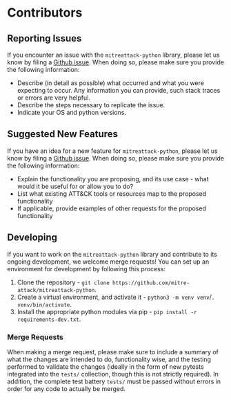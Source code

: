 # Contributors

## Reporting Issues
If you encounter an issue with the `mitreattack-python` library, please let us know by filing a [Github issue](https://github.com/mitre-attack/mitreattack-python/issues). When doing so, please make sure you provide the following information:
* Describe (in detail as possible) what occurred and what you were expecting to occur. Any information you can provide, such stack traces or errors are very helpful.
* Describe the steps necessary to replicate the issue.
* Indicate your OS and python versions.

## Suggested New Features
If you have an idea for a new feature for `mitreattack-python`, please let us know by filing a [Github issue](https://github.com/mitre-attack/mitreattack-python/issues). When doing so, please make sure you provide the following information:
* Explain the functionality you are proposing, and its use case - what would it be useful for or allow you to do?
* List what existing ATT&CK tools or resources map to the proposed functionality
* If applicable, provide examples of other requests for the proposed functionality

## Developing
If you want to work on the `mitreattack-python` library and contribute to its ongoing development, we welcome merge requests! You can set up an environment for development by following this process:
1. Clone the repository - `git clone https://github.com/mitre-attack/mitreattack-python`.
2. Create a virtual environment, and activate it - `python3 -m venv venv`/`. venv/bin/activate`.
3. Install the appropriate python modules via pip - `pip install -r requirements-dev.txt`.

### Merge Requests
When making a merge request, please make sure to include a summary of what the changes are intended to do, functionality wise, and the testing performed to validate the changes (ideally in the form of new pytests integrated into the `tests/` collection, though this is not strictly required). In addition, the complete test battery `tests/` must be passed without errors in order for any code to actually be merged. 